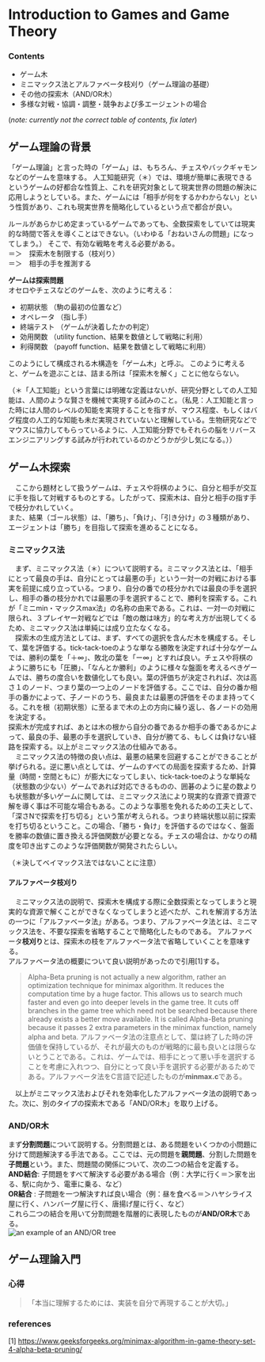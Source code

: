 # Introduction to Games and Game Theory  

### Contents  
- ゲーム木
- ミニマックス法とアルファベータ枝刈り（ゲーム理論の基礎）
- その他の探索木（AND/OR木）
- 多様な対戦・協調・調整・競争および多エージェントの場合  

(*note: currently not the correct table of contents, fix later*)  


## ゲーム理論の背景  

「ゲーム理論」と言った時の「ゲーム」は、もちろん、チェスやバックギャモンなどのゲームを意味する。
人工知能研究（＊）では、環境が簡単に表現できるというゲームの好都合な性質上、これを研究対象として現実世界の問題の解決に応用しようとしている。また、ゲームには「相手が何をするかわからない」という性質があり、これも現実世界を簡略化しているという点で都合が良い。

ルールがあらかじめ定まっているゲームであっても、全数探索をしていては現実的な時間で答えを導くことはできない。（いわゆる「おねいさんの問題」になってしまう。）
そこで、有効な戦略を考える必要がある。  
＝＞　探索木を制限する（枝刈り）  
＝＞　相手の手を推測する

**ゲームは探索問題**  
オセロやチェスなどのゲームを、次のように考える：
- 初期状態	（駒の最初の位置など）
- オペレータ	（指し手）
- 終端テスト	（ゲームが決着したかの判定）
- 効用関数	（utility function、結果を数値として戦略に利用）
- 利得関数	（payoff function、結果を数値として戦略に利用）  

このようにして構成される木構造を「ゲーム木」と呼ぶ。
このように考えると、ゲームを遊ぶことは、詰まる所は「探索木を解く」ことに他ならない。  


（＊「人工知能」という言葉には明確な定義はないが、研究分野としての人工知能は、人間のような賢さを機械で実現する試みのこと。（私見：人工知能と言った時には人間のレベルの知能を実現することを指すが、マウス程度、もしくはバグ程度の人工的な知能も未だ実現されていないと理解している。生物研究などでマウスに協力してもらっているように、人工知能分野でもそれらの脳をリバースエンジニアリングする試みが行われているのかどうかが少し気になる。））


## ゲーム木探索  

　ここから題材として扱うゲームは、チェスや将棋のように、自分と相手が交互に手を指して対戦するものとする。したがって、探索木は、自分と相手の指す手で枝分かれしていく。  
また、結果（ゴール状態）は、「勝ち」、「負け」、「引き分け」の３種類があり、エージェントは「勝ち」を目指して探索を進めることになる。


### ミニマックス法  

　まず、ミニマックス法（＊）について説明する。ミニマックス法とは、「相手にとって最良の手は、自分にとっては最悪の手」という一対一の対戦における事実を前提に成り立っている。つまり、自分の番での枝分かれでは最良の手を選択し、相手の番の枝分かれでは最悪の手を選択することで、勝利を探索する。これが「ミニmin・マックスmax法」の名称の由来である。これは、一対一の対戦に限られ、３プレイヤー対戦などでは「敵の敵は味方」的な考え方が出現してくるため、ミニマックス法は単純には成り立たなくなる。  
　探索木の生成方法としては、まず、すべての選択を含んだ木を構成する。そして、葉を評価する。tick-tack-toeのような単なる勝敗を決定すれば十分なゲームでは、勝利の葉を「＋∞」、敗北の葉を「ー∞」とすれば良い。チェスや将棋のように勝ちにも「圧勝」、「なんとか勝利」のように様々な盤面を考えるべきゲームでは、勝ちの度合いを数値化しても良い。葉の評価ちが決定されれば、次は高さ１のノード、つまり葉の一つ上のノードを評価する。ここでは、自分の番か相手の番かによって、子ノードのうち、最良または最悪の評価をそのまま持ってくる。これを根（初期状態）に至るまで木の上の方向に繰り返し、各ノードの効用を決定する。  
探索木が完成すれば、あとは木の根から自分の番であるか相手の番であるかによって、最良の手、最悪の手を選択していき、自分が勝てる、もしくは負けない経路を探索する。以上がミニマックス法の仕組みである。  
　ミニマックス法の特徴の良い点は、最悪の結果を回避することができることが挙げられる。逆に悪い点としては、ゲームのすべての局面を探索するため、計算量（時間・空間ともに）が膨大になってしまい、tick-tack-toeのような単純な（状態数の少ない）ゲームであれば対応できるものの、囲碁のように星の数よりも状態数が多いゲームに関しては、ミニマックス法により現実的な資源で資源で解を導く事は不可能な場合もある。このような事態を免れるための工夫として、「深さNで探索を打ち切る」という策が考えられる。つまり終端状態以前に探索を打ち切るということ。この場合、「勝ち・負け」を評価するのではなく、盤面を勝率の数値に置き換える評価関数が必要となる。チェスの場合は、かなりの精度を叩き出すこのような評価関数が開発されたらしい。  

（＊決してベイマックス法ではないことに注意）

#### アルファベータ枝刈り  

　ミニマックス法の説明で、探索木を構成する際に全数探索となってしまうと現実的な資源で解くことができなくなってしまうと述べたが、これを解消する方法の一つに「アルファベータ法」がある。つまり、アルファベータ法とは、ミニマックス法を、不要な探索を省略することで簡略化したものである。
アルファベータ**枝刈り**とは、探索木の枝をアルファベータ法で省略していくことを意味する。  
アルファベータ法の概要について良い説明があったので引用[1]する。
>Alpha-Beta pruning is not actually a new algorithm, rather an optimization technique for minimax algorithm. It reduces the computation time by a huge factor. This allows us to search much faster and even go into deeper levels in the game tree. It cuts off branches in the game tree which need not be searched because there already exists a better move available. It is called Alpha-Beta pruning because it passes 2 extra parameters in the minimax function, namely alpha and beta.
アルファベータ法の注意点として、葉は終了した時の評価値を保持しているが、それが最大のものが戦略的に最も良いとは限らないとうことである。これは、ゲームでは、相手にとって悪い手を選択することを考慮に入れつつ、自分にとって良い手を選択する必要があるためである。アルファベータ法をC言語で記述したものが**minmax.c**である。  

　以上がミニマックス法およびそれを効率化したアルファベータ法の説明であった。次に、別のタイプの探索木である「AND/OR木」を取り上げる。

### AND/OR木  

まず**分割問題**について説明する。分割問題とは、ある問題をいくつかの小問題に分けて問題解決する手法である。ここでは、元の問題を**親問題**、分割した問題を**子問題**という。また、問題間の関係について、次の二つの結合を定義する。  
**AND結合**: 子問題をすべて解決する必要がある場合（例：大学に行く＝＞家を出る、駅に向かう、電車に乗る、など）  
**OR結合** : 子問題を一つ解決すれば良い場合（例：昼を食べる＝＞ハヤシライス屋に行く、ハンバーグ屋に行く、唐揚げ屋に行く、など）  
これら二つの結合を用いて分割問題を階層的に表現したものが**AND/OR木**である。  
![an example of an AND/OR tree](https://upload.wikimedia.org/wikipedia/commons/thumb/8/8a/Andortree.png/638px-Andortree.png)  



## ゲーム理論入門  


### 心得
>「本当に理解するためには、実装を自分で再現することが大切。」

### references
[1] https://www.geeksforgeeks.org/minimax-algorithm-in-game-theory-set-4-alpha-beta-pruning/